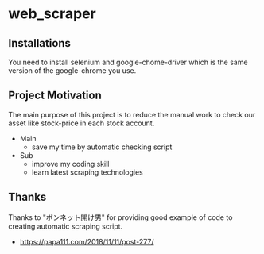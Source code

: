 # web_scraper

## Installations

You need to install selenium and google-chome-driver which is the same version of the google-chrome you use. 

## Project Motivation

The main purpose of this project is to reduce the manual work to check our asset like stock-price in each stock account.

- Main
  - save my time by automatic checking script
- Sub
  - improve my coding skill
  - learn latest scraping technologies

## Thanks

Thanks to "ボンネット開け男" for providing good example of code to creating automatic scraping script.
  - https://papa111.com/2018/11/11/post-277/
